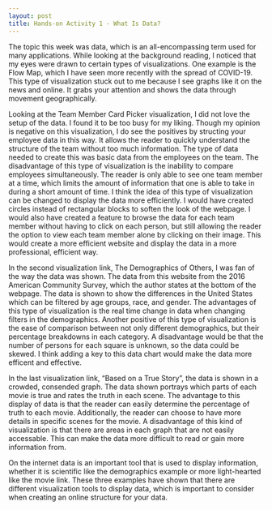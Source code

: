 ```yaml
---
layout: post
title: Hands-on Activity 1 - What Is Data?
---
```


The topic this week was data, which is an all-encompassing term used for many applications. While looking at the background reading, I noticed that my eyes were drawn to certain types of visualizations. One example is the Flow Map, which I have seen more recently with the spread of COVID-19. This type of visualization stuck out to me because I see graphs like it on the news and online. It grabs your attention and shows the data through movement geographically.

Looking at the Team Member Card Picker visualization, I did not love the setup of the data. I found it to be too busy for my liking. Though my opinion is negative on this visualization, I do see the positives by structing your employee data in this way. It allows the reader to quickly understand the structure of the team without too much information. The type of data needed to create this was basic data from the employees on the team. The disadvantage of this type of visualization is the inability to compare employees simultaneously. The reader is only able to see one team member at a time, which limits the amount of information that one is able to take in during a short amount of time. I think the idea of this type of visualization can be changed to display the data more efficiently. I would have created circles instead of rectangular blocks to soften the look of the webpage. I would also have created a feature to browse the data for each team member without having to click on each person, but still allowing the reader the option to view each team member alone by clicking on their image. This would create a more efficient website and display the data in a more professional, efficient way.

In the second visualization link, The Demographics of Others, I was fan of the way the data was shown. The data from this website from the 2016 American Community Survey, which the author states at the bottom of the webpage. The data is shown to show the differences in the United States which can be filtered by age groups, race, and gender. The advantages of this type of visualization is the real time change in data when changing filters in the demographics. Another positive of this type of visualization is the ease of comparison between not only different demographics, but their percentage breakdowns in each category. A disadvantage would be that the number of persons for each square is unknown, so the data could be skewed. I think adding a key to this data chart would make the data more efficent and effective.

In the last visualization link, “Based on a True Story”, the data is shown in a crowded, consended graph. The data shown portrays which parts of each movie is true and rates the truth in each scene. The advantage to this display of data is that the reader can easily determine the percentage of truth to each movie. Additionally, the reader can choose to have more details in specific scenes for the movie. A disadvantage of this kind of visualization is that there are areas in each graph that are not easily accessable. This can make the data more difficult to read or gain more information from.

On the internet data is an important tool that is used to display information, whether it is scientific like the demographics example or more light-hearted like the movie link. These three examples have shown that there are different visualization tools to display data, which is important to consider when creating an online structure for your data.
